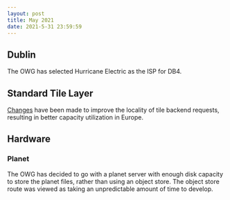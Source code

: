 ```yaml
---
layout: post
title: May 2021
date: 2021-5-31 23:59:59
---
```


## Dublin

The OWG has selected Hurricane Electric as the ISP for DB4.

## Standard Tile Layer
[Changes](https://github.com/openstreetmap/operations/issues/527) have been made to improve the locality of tile backend requests, resulting in better capacity utilization in Europe.

## Hardware
### Planet
The OWG has decided to go with a planet server with enough disk capacity to store the planet files, rather than using an object store. The object store route was viewed as taking an unpredictable amount of time to develop.
